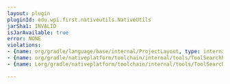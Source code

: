 ```yaml
---
layout: plugin
pluginId: edu.wpi.first.nativeutils.NativeUtils
jarSha1: INVALID
isJarAvailable: true
error: NONE
violations:
- {name: org/gradle/language/base/internal/ProjectLayout, type: internal-api-usage}
- {name: org/gradle/nativeplatform/toolchain/internal/tools/ToolSearchPath, type: internal-api-usage}
- {name: Lorg/gradle/nativeplatform/toolchain/internal/tools/ToolSearchPath;, type: internal-api-usage}

---
```

